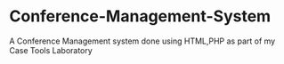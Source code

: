 # Conference-Management-System
A Conference Management system done using HTML,PHP as part of my Case Tools Laboratory
